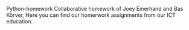 Python-homework
Collaborative homework of Joey Einerhand and Bas Körver,
Here you can find our homerwork assignments from our ICT education.
